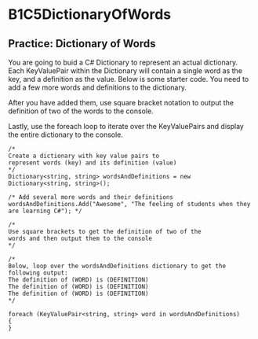 # B1C5DictionaryOfWords

## Practice: Dictionary of Words

You are going to buid a C# Dictionary to represent an actual dictionary. Each KeyValuePair within the Dictionary will contain a single word as the key, and a definition as the value. Below is some starter code. You need to add a few more words and definitions to the dictionary.

After you have added them, use square bracket notation to output the definition of two of the words to the console.

Lastly, use the foreach loop to iterate over the KeyValuePairs and display the entire dictionary to the console.

```
/*
Create a dictionary with key value pairs to
represent words (key) and its definition (value)
*/
Dictionary<string, string> wordsAndDefinitions = new Dictionary<string, string>();

/* Add several more words and their definitions
wordsAndDefinitions.Add("Awesome", "The feeling of students when they are learning C#"); */

/*
Use square brackets to get the definition of two of the
words and then output them to the console
*/

/*
Below, loop over the wordsAndDefinitions dictionary to get the following output:
The definition of (WORD) is (DEFINITION)
The definition of (WORD) is (DEFINITION)
The definition of (WORD) is (DEFINITION)
*/

foreach (KeyValuePair<string, string> word in wordsAndDefinitions)
{
}
```
